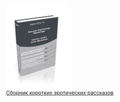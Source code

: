 ![](Сборник%20коротких%20эротических%20рассказов.jpg)  
[Сборник коротких эротических рассказов](Сборник%20коротких%20эротических%20рассказов.md)
